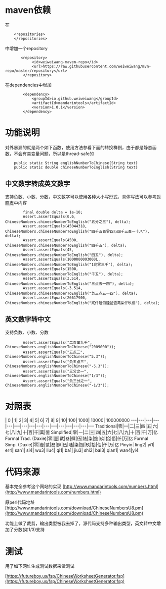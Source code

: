 
# maven依赖
在
```
    <repositories>
    </repositories>
```

中增加一个repository

```
       <repository>
            <id>weiweiwang-maven-repo</id>
            <url>https://raw.githubusercontent.com/weiweiwang/mvn-repo/master/repository</url>
        </repository>
```

在dependencies中增加
```
        <dependency>
            <groupId>io.github.weiweiwang</groupId>
            <artifactId>mandarintools</artifactId>
            <version>1.0.1</version>
        </dependency>
```


# 功能说明

对外暴漏的就是两个如下函数，使用方法参看下面的转换样例，由于都是静态函数，不会有类变量问题，所以是thread-safe的

```
    public static String englishNumberToChinese(String text)
    public static double chineseNumberToEnglish(String text)
```

## 中文数字转成英文数字
支持负数、小数、分数，中文数字可以使用各种大小写形式，具体写法可以参考[对照表](#对照表)中内容

```
        final double delta = 1e-10;
        Assert.assertEquals(0.6, ChineseNumbers.chineseNumberToEnglish("五分之三"), delta);
        Assert.assertEquals(45044318, ChineseNumbers.chineseNumberToEnglish("四千五百零四万四千三百一十八"), delta);
        Assert.assertEquals(4500, ChineseNumbers.chineseNumberToEnglish("四千五"), delta);
        Assert.assertEquals(45, ChineseNumbers.chineseNumberToEnglish("四五"), delta);
        Assert.assertEquals(1000000003000L, ChineseNumbers.chineseNumberToEnglish("1兆零三千"), delta);
        Assert.assertEquals(1500, ChineseNumbers.chineseNumberToEnglish("千五"), delta);
        Assert.assertEquals(3.514, ChineseNumbers.chineseNumberToEnglish("三点五一四"), delta);
        Assert.assertEquals(-3.514, ChineseNumbers.chineseNumberToEnglish("负三点五一四"), delta);
        Assert.assertEquals(26617900, ChineseNumbers.chineseNumberToEnglish("貳仟陸佰陸拾壹萬柒仟玖佰"), delta);
```

## 英文数字转中文
支持负数、小数、分数

```
        Assert.assertEquals("二百萬九千", ChineseNumbers.englishNumberToChinese("2009000"));
        Assert.assertEquals("五点三", ChineseNumbers.englishNumberToChinese("5.3"));
        Assert.assertEquals("负五点三", ChineseNumbers.englishNumberToChinese("-5.3"));
        Assert.assertEquals("三分之一", ChineseNumbers.englishNumberToChinese("1/3"));
        Assert.assertEquals("负三分之一", ChineseNumbers.englishNumberToChinese("-1/3"));
```


# 对照表

 |	0 | 	1|	2|	3|	4|	5|	6|	7|	8|	9|	10|	100|	1000|	10000|	100000000
 ---|---|---|---|---|---|---|---|---|---|---|---|---|---|---|---
Traditional|零|一|二|三|四|五|六|七|八|九|十|百|千|萬|億
Simplified|零|一|二|三|四|五|六|七|八|九|十|百|千|万|亿
Formal Trad. (Daxie)|零|壹|貮|叄|肆|伍|陆|柒|捌|玖|拾|佰|仟|万|亿
Formal Simp. (Daxie)|零|壹|贰|叁|肆|伍|陆|柒|捌|玖|拾|佰|仟|万|亿
Pinyin|	ling2|	yi1|	er4|	san1|	si4|	wu3|	liu4|	qi1|	ba1|	jiu3|	shi2|	bai3|	qian1|	wan4|yi4


# 代码来源

基本完全参考这个网站的实现
[http://www.mandarintools.com/numbers.html](http://www.mandarintools.com/numbers.html)

原perl代码地址[http://www.mandarintools.com/download/ChineseNumbersU8.pm](http://www.mandarintools.com/download/ChineseNumbersU8.pm)

功能上做了裁剪，输出类型被我去掉了，源代码支持多种输出类型，英文转中文增加了分数(如1/3)支持


# 测试
用了如下网址生成测试数据来做测试

[https://futureboy.us/fsp/ChineseWorksheetGenerator.fsp](https://futureboy.us/fsp/ChineseWorksheetGenerator.fsp)